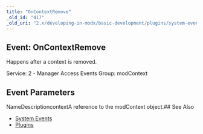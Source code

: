 ```yaml
---
title: "OnContextRemove"
_old_id: "417"
_old_uri: "2.x/developing-in-modx/basic-development/plugins/system-events/oncontextremove"
---
```


## Event: OnContextRemove

Happens after a context is removed.

Service: 2 - Manager Access Events 
Group: modContext

## Event Parameters

NameDescriptioncontextA reference to the modContext object.## See Also

- [System Events](developing-in-modx/basic-development/plugins/system-events "System Events")
- [Plugins](developing-in-modx/basic-development/plugins "Plugins")